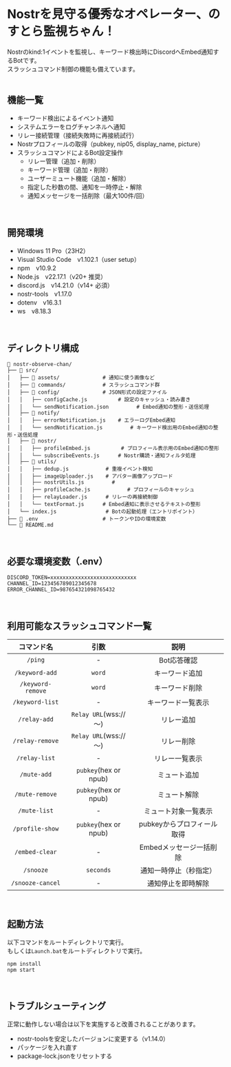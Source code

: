 # Nostrを見守る優秀なオペレーター、のすとら監視ちゃん！
Nostrのkind:1イベントを監視し、キーワード検出時にDiscordへEmbed通知するBotです。<br>
スラッシュコマンド制御の機能も備えています。<br>
<br>

## 機能一覧
- キーワード検出によるイベント通知
- システムエラーをログチャンネルへ通知
- リレー接続管理（接続失敗時に再接続試行）
- Nostrプロフィールの取得（pubkey, nip05, display_name, picture）
- スラッシュコマンドによるBot設定操作
  - リレー管理（追加・削除） 
  - キーワード管理（追加・削除）
  - ユーザーミュート機能（追加・解除）
  - 指定した秒数の間、通知を一時停止・解除
  - 通知メッセージを一括削除（最大100件/回）
<br>

## 開発環境
- Windows 11 Pro（23H2）
- Visual Studio Code　v1.102.1（user setup）
- npm　v10.9.2
- Node.js　v22.17.1（v20+ 推奨）
- discord.js　v14.21.0（v14+ 必須）
- nostr-tools　v1.17.0
- dotenv　v16.3.1
- ws　v8.18.3
<br>

## ディレクトリ構成
```
📂 nostr-observe-chan/
├── 📂 src/
│   ├── 📂 assets/              # 通知に使う画像など
│   ├── 📂 commands/            # スラッシュコマンド群
│   ├── 📂 config/              # JSON形式の設定ファイル
│   │   ├── configCache.js          # 設定のキャッシュ・読み書き
│   │   └── sendNotification.json         # Embed通知の整形・送信処理
│   ├── 📂 notify/
│   │   ├── errorNotification.js    # エラーログEmbed通知
│   │   └── sendNotification.js         # キーワード検出用のEmbed通知の整形・送信処理
│   ├── 📂 nostr/
│   │   ├── profileEmbed.js          # プロフィール表示用のEmbed通知の整形
│   │   └── subscribeEvents.js      # Nostr購読・通知フィルタ処理
│   ├── 📂 utils/
│   │   ├── dedup.js            # 重複イベント検知
│   │   ├── imageUploader.js    # アバター画像アップロード
│   │   ├── nostrUtils.js         # 
│   │   ├── profileCache.js            # プロフィールのキャッシュ
│   │   ├── relayLoader.js      # リレーの再接続制御
│   │   └── textFormat.js      # Embed通知に表示させるテキストの整形
│   └── index.js                # Botの起動処理（エントリポイント）
├── 📄 .env                     # トークンやIDの環境変数
└── 📄 README.md
```
<br>

## 必要な環境変数（.env）
```env
DISCORD_TOKEN=xxxxxxxxxxxxxxxxxxxxxxxxxxxx
CHANNEL_ID=123456789012345678
ERROR_CHANNEL_ID=987654321098765432
```
<br>

## 利用可能なスラッシュコマンド一覧
|コマンド名|引数|説明|
:-:|:-:|:-:
|`/ping`|-|Bot応答確認
|`/keyword-add`|`word`|キーワード追加
|`/keyword-remove`|`word`|キーワード削除
|`/keyword-list`|-|キーワード一覧表示
|`/relay-add`|`Relay URL`(wss://～)|リレー追加
|`/relay-remove`|`Relay URL`(wss://～)|リレー削除
|`/relay-list`|-|リレー一覧表示
|`/mute-add`|`pubkey`(hex or npub)|ミュート追加
|`/mute-remove`|`pubkey`(hex or npub)|ミュート解除
|`/mute-list`|-|ミュート対象一覧表示
|`/profile-show`|`pubkey`(hex or npub)|pubkeyからプロフィール取得
|`/embed-clear`|-|Embedメッセージ一括削除
|`/snooze`|`seconds`|通知一時停止（秒指定）
|`/snooze-cancel`|-|通知停止を即時解除
<br>

## 起動方法
以下コマンドをルートディレクトリで実行。<br>
もしくは`Launch.bat`をルートディレクトリで実行。
```
npm install
npm start
```
<br>

## トラブルシューティング
正常に動作しない場合は以下を実施すると改善されることがあります。
- nostr-toolsを安定したバージョンに変更する（v1.14.0）
- パッケージを入れ直す
- package-lock.jsonをリセットする

